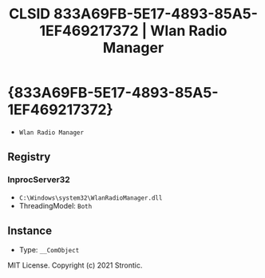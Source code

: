 ﻿---
title: "CLSID 833A69FB-5E17-4893-85A5-1EF469217372 | Wlan Radio Manager"
excerpt: What is COM-Object CLSID 833A69FB-5E17-4893-85A5-1EF469217372?
---

# {833A69FB-5E17-4893-85A5-1EF469217372}

* `Wlan Radio Manager`

## Registry


### InprocServer32

* `C:\Windows\system32\WlanRadioManager.dll`
* ThreadingModel: `Both`

## Instance

* Type: `__ComObject`

MIT License. Copyright (c) 2021 Strontic.


